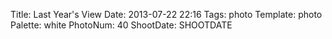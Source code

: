 Title: Last Year's View
Date: 2013-07-22 22:16
Tags: photo
Template: photo
Palette: white
PhotoNum: 40
ShootDate: SHOOTDATE
